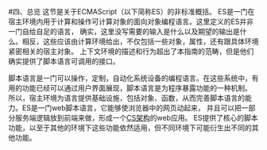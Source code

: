 #四、总览
这节是关于ECMAScript（以下简称ES）的非标准概括。
ES是一门在宿主环境内用于计算和操作可计算对象的面向对象编程语言。这里定义的ES并非一门自给自足的语言，
确实，这里没写需要的输入是什么以及期望的输出是什么。相反，这些应该由计算环境给出，不仅包括一些对象，属性，还有跟具体环境紧密相关的宿主对象。
上下文环境的描述和行为超出了本指南的范畴，但是他们确实提供了脚本语言可调用的接口。

脚本语言是一门可以操作，定制，自动化系统设备的编程语言。在这些系统中，有用的功能已经可以通过用户界面展现，脚本语言是为程序暴露功能的一种机制。
所以，宿主环境为语言提供基础设施，包括对象、函数，从而完善脚本语言的能力。ES是一门web脚本语言，它能够使浏览器中的网页动起来，
并且可以把一部分服务端逻辑放到前端来做，形成一个[CS架构](http://en.wikipedia.org/wiki/Client%E2%80%93server_model)的web应用。
ES提供了核心的脚本功能，以至于其他的环境下这些功能依然适用，但不同环境下可能衍生出不同的其他功能。